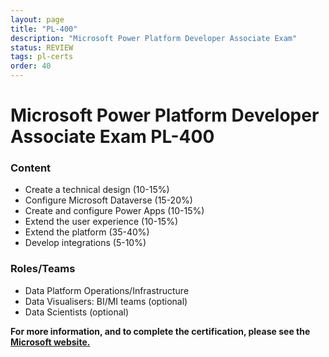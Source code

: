 ```yaml
---
layout: page
title: "PL-400"
description: "Microsoft Power Platform Developer Associate Exam"
status: REVIEW
tags: pl-certs
order: 40
---
```

# Microsoft Power Platform Developer Associate Exam PL-400
  
### Content
  
- Create a technical design (10-15%)
- Configure Microsoft Dataverse (15-20%)
- Create and configure Power Apps (10-15%)
- Extend the user experience (10-15%)
- Extend the platform (35-40%)
- Develop integrations (5-10%)
  
### Roles/Teams  
  
- Data Platform Operations/Infrastructure  
- Data Visualisers: BI/MI teams (optional)
- Data Scientists (optional)

**For more information, and to complete the certification, please see the [Microsoft website.][pl-400]**

[pl-400]: https://learn.microsoft.com/en-gb/credentials/certifications/exams/pl-400/